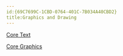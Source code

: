 ```yaml
---
id:{69C7699C-1CBD-0764-401C-7B034A40CBD2}  
title:Graphics and Drawing  
---
```


[Core Text](/recipes/ios/graphics_and_drawing/core_text)

 [Core Graphics](/recipes/ios/graphics_and_drawing/core_graphics)